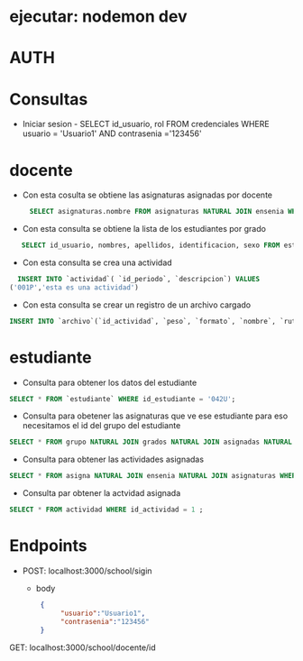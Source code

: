 
# ejecutar:  nodemon dev

# AUTH



               
# Consultas

* Iniciar sesion
          - SELECT id_usuario, rol FROM credenciales WHERE usuario = 'Usuario1' AND contrasenia ='123456'


# docente
 - Con esta cosulta se obtiene las asignaturas asignadas por docente  
```sql
     SELECT asignaturas.nombre FROM asignaturas NATURAL JOIN ensenia WHERE ensenia.id_docente = '001U' GROUP BY(asignaturas.nombre);
```
- Con esta consulta se obtiene la lista de los estudiantes por grado
```sql
   SELECT id_usuario, nombres, apellidos, identificacion, sexo FROM estudiante NATURAL JOIN usuario WHERE estudiante.id_grupo = '001g' AND estudiante.id_estudiante = usuario.id_usuario;
```
- Con esta consulta se crea una actividad
```sql
  INSERT INTO `actividad`( `id_periodo`, `descripcion`) VALUES 
('001P','esta es una actividad')
```
- Con esta consulta se crear un registro de un archivo cargado
```sql
INSERT INTO `archivo`(`id_actividad`, `peso`, `formato`, `nombre`, `ruta`) VALUES ('2','200','jpg','archivo','https://google.com')
```




# estudiante 
- Consulta para obtener los datos del estudiante
```sql
SELECT * FROM `estudiante` WHERE id_estudiante = '042U';
```
- Consulta para obetener las asignaturas que ve ese estudiante para eso necesitamos el id del grupo del estudiante
```sql
SELECT * FROM grupo NATURAL JOIN grados NATURAL JOIN asignadas NATURAL JOIN asignaturas WHERE id_grupo = '001g'
 ```
- Consulta para obtener las actividades asignadas
 ```sql
SELECT * FROM asigna NATURAL JOIN ensenia NATURAL JOIN asignaturas WHERE id_grupo = '001g' ;
 ```

 - Consulta par obtener la actvidad asignada
 ```sql
 SELECT * FROM actividad WHERE id_actividad = 1 ;
 ```



 # Endpoints 
   - POST: localhost:3000/school/sigin
      - body 
               
         ```JSON
          {
               "usuario":"Usuario1",
               "contrasenia":"123456"
          }
          ```


GET:  localhost:3000/school/docente/id
